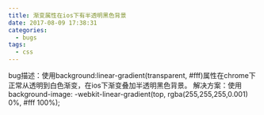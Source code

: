 ```yaml
---
title: 渐变属性在ios下有半透明黑色背景
date: 2017-08-09 17:38:31
categories:
  - bugs
tags:
  - css
---
```

bug描述：使用background:linear-gradient(transparent, #fff)属性在chrome下正常从透明到白色渐变，在ios下渐变叠加半透明黑色背景。
解决方案：使用background-image: -webkit-linear-gradient(top, rgba(255,255,255,0.001) 0%, #fff 100%);